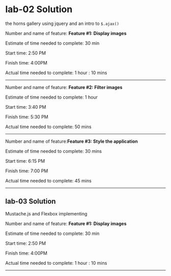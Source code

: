 # lab-02 Solution

the horns gallery using jquery and an intro to `$.ajax()`

Number and name of feature:  **Feature #1: Display images**

Estimate of time needed to complete: 30 min

Start time: 2:50 PM

Finish time: 4:00PM

Actual time needed to complete: 1 hour : 10 mins

***



Number and name of feature: **Feature #2: Filter images**

Estimate of time needed to complete: 1 hour

Start time: 3:40 PM

Finish time: 5:30 PM

Actual time needed to complete: 50 mins

***



Number and name of feature:**Feature #3: Style the application** 

Estimate of time needed to complete: 30 mins

Start time: 6:15 PM

Finish time: 7:00 PM

Actual time needed to complete: 45 mins

***


## lab-03 Solution

Mustache.js and Flexbox implementing 

Number and name of feature:  **Feature #1: Display images**

Estimate of time needed to complete: 30 min

Start time: 2:50 PM

Finish time: 4:00PM

Actual time needed to complete: 1 hour : 10 mins

***
